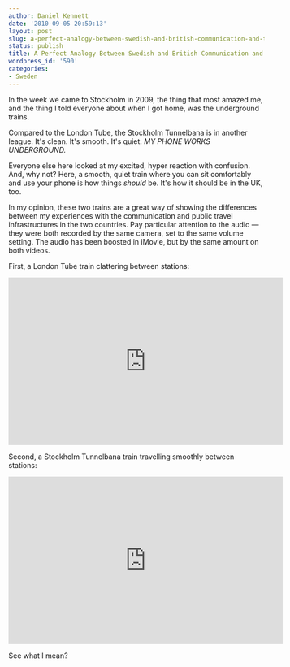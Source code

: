 ```yaml
---
author: Daniel Kennett
date: '2010-09-05 20:59:13'
layout: post
slug: a-perfect-analogy-between-swedish-and-british-communication-and-travel
status: publish
title: A Perfect Analogy Between Swedish and British Communication and Travel
wordpress_id: '590'
categories:
- Sweden
---
```


<p>In the week we came to Stockholm in 2009, the thing that most amazed me, and the thing I told everyone about when I got home, was the underground trains.</p>
<p>Compared to the London Tube, the Stockholm Tunnelbana is in another league. It's clean. It's smooth. It's quiet. <em>MY PHONE WORKS UNDERGROUND.</em></p>
<p>Everyone else here looked at my excited, hyper reaction with confusion. And, why not? Here, a smooth, quiet train where you can sit comfortably and use your phone is how things <em>should</em> be. It's how it should be in the UK, too.</p>
<p>In my opinion, these two trains are a great way of showing the differences between my experiences with the communication and public travel infrastructures in the two countries. Pay particular attention to the audio — they were both recorded by the same camera, set to the same volume setting. The audio has been boosted in iMovie, but by the same amount on both videos.</p>
<p>First, a London Tube train clattering between stations:</p>
<iframe src="http://www.youtube.com/embed/UdVyT_sFI2U" width="540" height="330" frameborder="0"></iframe>
<p>Second, a Stockholm Tunnelbana train travelling smoothly between stations:</p>
<iframe src="http://www.youtube.com/embed/OM8m3Gsd9kw" width="540" height="330" frameborder="0"></iframe>
<p>See what I mean?</p>